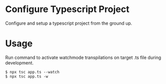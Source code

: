 # Configure Typescript Project
Configure and setup a typescript project from the ground up.

# Usage
Run command to activate watchmode transpilations on target .ts file during development.
```
$ npx tsc app.ts --watch
$ npx tsc app.ts -w
```